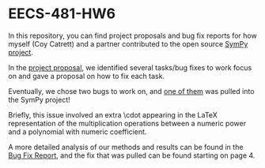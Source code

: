 # EECS-481-HW6
In this repository, you can find project proposals and bug fix reports for how myself (Coy Catrett) and a partner contributed to the open source [SymPy project](https://github.com/sympy/sympy).

In the [project proposal](https://github.com/coycatrett/EECS-481-HW6/blob/main/Project%20Proposal.pdf), we identified several tasks/bug fixes to work focus on and gave a proposal on how to fix each task.

Eventually, we chose two bugs to work on, and [one of them](https://github.com/sympy/sympy/pull/26540) was pulled into the SymPy project!

Briefly, this issue involved an extra \cdot appearing in the LaTeX representation of the multiplication operations between a numeric power and a polynomial with numeric coefficient.

A more detailed analysis of our methods and results can be found in the [Bug Fix Report](https://github.com/coycatrett/EECS-481-HW6/blob/main/Bug%20Fix%20Report.pdf), and the fix that was pulled can be found starting on page 4.
